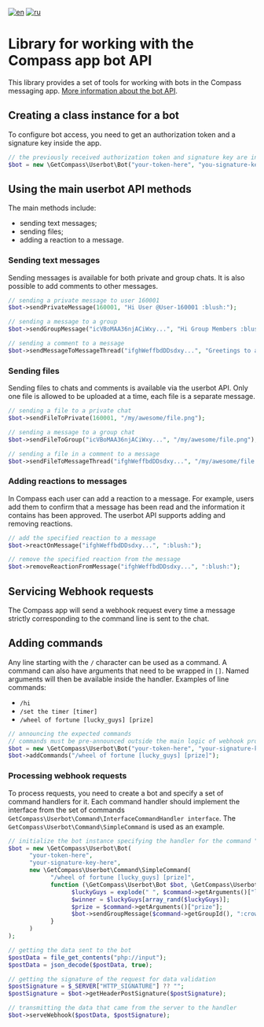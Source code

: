 [![en](https://img.shields.io/badge/lang-en-green.svg)](https://github.com/getCompass/php_lib_userbot/blob/master/README.md)
[![ru](https://img.shields.io/badge/lang-ru-green.svg)](https://github.com/getCompass/php_lib_userbot/blob/master/README_ru.md)

# Library for working with the Compass app bot API
This library provides a set of tools for working with bots in the Compass messaging app. [More information about the bot API](https://github.com/getCompass/userbot).
## Creating a class instance for a bot
To configure bot access, you need to get an authorization token and a signature key inside the app.
```php
// the previously received authorization token and signature key are indicated as your-signature-key-here and your-token-here
$bot = new \GetCompass\Userbot\Bot("your-token-here", "you-signature-key-here");
```
## Using the main userbot API methods
The main methods include:
- sending text messages;
- sending files;
- adding a reaction to a message.

### Sending text messages
Sending messages is available for both private and group chats. It is also possible to add comments to other messages.
```php
// sending a private message to user 160001
$bot->sendPrivateMessage(160001, "Hi User @User-160001 :blush:");

// sending a message to a group
$bot->sendGroupMessage("icVBoMAA36njACiWxy...", "Hi Group Members :blush:");

// sending a comment to a message
$bot->sendMessageToMessageThread("ifghWeffbdDDsdxy...", "Greetings to all participants in the discussion :blush:");
```
### Sending files
Sending files to chats and comments is available via the userbot API. Only one file is allowed to be uploaded at a time, each file is a separate message.
```php
// sending a file to a private chat
$bot->sendFileToPrivate(160001, "/my/awesome/file.png");

// sending a message to a group chat
$bot->sendFileToGroup("icVBoMAA36njACiWxy...", "/my/awesome/file.png");

// sending a file in a comment to a message
$bot->sendFileToMessageThread("ifghWeffbdDDsdxy...", "/my/awesome/file.png");
```
### Adding reactions to messages
In Compass each user can add a reaction to a message. For example, users add them to confirm that a message has been read and the information it contains has been approved. The userbot API supports adding and removing reactions.
```php
// add the specified reaction to a message
$bot->reactOnMessage("ifghWeffbdDDsdxy...", ":blush:");

// remove the specified reaction from the message
$bot->removeReactionFromMessage("ifghWeffbdDDsdxy...", ":blush:");
```

## Servicing Webhook requests
The Compass app will send a webhook request every time a message strictly corresponding to the command line is sent to the chat.
## Adding commands
Any line starting with the `/` character can be used as a command. A command can also have arguments that need to be wrapped in `[]`. Named arguments will then be available inside the handler. Examples of line commands:
* `/hi`
* `/set the timer [timer]`
* `/wheel of fortune [lucky_guys] [prize]`

```php
// announcing the expected commands
// commands must be pre-announced outside the main logic of webhook processing
$bot = new \GetCompass\Userbot\Bot("your-token-here", "your-signature-key-here");
$bot->addCommands("/wheel of fortune [lucky_guys] [prize]");
```
### Processing webhook requests
To process requests, you need to create a bot and specify a set of command handlers for it. Each command handler should implement the interface from the set of commands `GetCompass\Userbot\Command\InterfaceCommandHandler interface`. The `GetCompass\Userbot\Command\SimpleCommand` is used as an example.

```php
// initialize the bot instance specifying the handler for the command "/wheel of fortune [lucky_guys] [prize]"
$bot = new \GetCompass\Userbot\Bot(
      "your-token-here",
      "your-signature-key-here",
      new \GetCompass\Userbot\Command\SimpleCommand(
            "/wheel of fortune [lucky_guys] [prize]",
            function (\GetCompass\Userbot\Bot $bot, \GetCompass\Userbot\Dto\Command $command) {
                  $luckyGuys = explode(" ", $command->getArguments()["lucky_guys"]);
                  $winner = $luckyGuys[array_rand($luckyGuys)];
                  $prize = $command->getArguments()["prize"];
                  $bot->sendGroupMessage($command->getGroupId(), ":crown: and the winner is — ++$winner++, taking with them --$prize--");
            }
      )
);

// getting the data sent to the bot
$postData = file_get_contents("php://input");
$postData = json_decode($postData, true);

// getting the signature of the request for data validation
$postSignature = $_SERVER["HTTP_SIGNATURE"] ?? "";
$postSignature = $bot->getHeaderPostSignature($postSignature);

// transmitting the data that came from the server to the handler
$bot->serveWebhook($postData, $postSignature);
```
